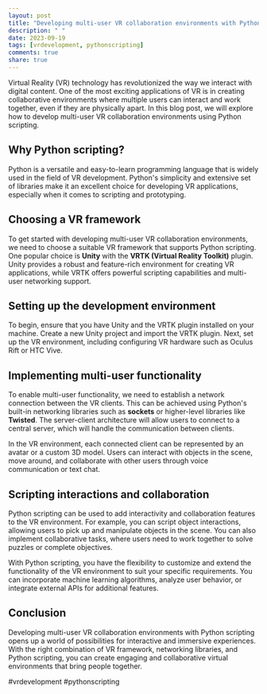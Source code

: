 ```yaml
---
layout: post
title: "Developing multi-user VR collaboration environments with Python scripting"
description: " "
date: 2023-09-19
tags: [vrdevelopment, pythonscripting]
comments: true
share: true
---
```


Virtual Reality (VR) technology has revolutionized the way we interact with digital content. One of the most exciting applications of VR is in creating collaborative environments where multiple users can interact and work together, even if they are physically apart. In this blog post, we will explore how to develop multi-user VR collaboration environments using Python scripting.

## Why Python scripting?

Python is a versatile and easy-to-learn programming language that is widely used in the field of VR development. Python's simplicity and extensive set of libraries make it an excellent choice for developing VR applications, especially when it comes to scripting and prototyping.

## Choosing a VR framework

To get started with developing multi-user VR collaboration environments, we need to choose a suitable VR framework that supports Python scripting. One popular choice is **Unity** with the **VRTK (Virtual Reality Toolkit)** plugin. Unity provides a robust and feature-rich environment for creating VR applications, while VRTK offers powerful scripting capabilities and multi-user networking support.

## Setting up the development environment

To begin, ensure that you have Unity and the VRTK plugin installed on your machine. Create a new Unity project and import the VRTK plugin. Next, set up the VR environment, including configuring VR hardware such as Oculus Rift or HTC Vive.

## Implementing multi-user functionality

To enable multi-user functionality, we need to establish a network connection between the VR clients. This can be achieved using Python's built-in networking libraries such as **sockets** or higher-level libraries like **Twisted**. The server-client architecture will allow users to connect to a central server, which will handle the communication between clients.

In the VR environment, each connected client can be represented by an avatar or a custom 3D model. Users can interact with objects in the scene, move around, and collaborate with other users through voice communication or text chat.

## Scripting interactions and collaboration

Python scripting can be used to add interactivity and collaboration features to the VR environment. For example, you can script object interactions, allowing users to pick up and manipulate objects in the scene. You can also implement collaborative tasks, where users need to work together to solve puzzles or complete objectives.

With Python scripting, you have the flexibility to customize and extend the functionality of the VR environment to suit your specific requirements. You can incorporate machine learning algorithms, analyze user behavior, or integrate external APIs for additional features.

## Conclusion

Developing multi-user VR collaboration environments with Python scripting opens up a world of possibilities for interactive and immersive experiences. With the right combination of VR framework, networking libraries, and Python scripting, you can create engaging and collaborative virtual environments that bring people together.

#vrdevelopment #pythonscripting